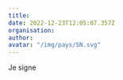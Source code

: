 ```yaml
---
title: 
date: 2022-12-23T12:05:07.357Z
organisation: 
author: 
avatar: "/img/pays/SN.svg"
---
```


Je signe